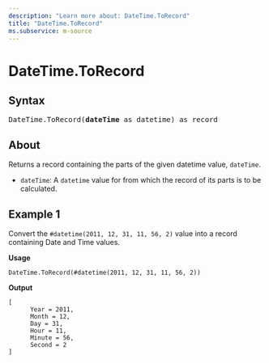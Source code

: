 ```yaml
---
description: "Learn more about: DateTime.ToRecord"
title: "DateTime.ToRecord"
ms.subservice: m-source
---
```

# DateTime.ToRecord

## Syntax

<pre>
DateTime.ToRecord(<b>dateTime</b> as datetime) as record
</pre>
  
## About

Returns a record containing the parts of the given datetime value, `dateTime`.

* `dateTime`: A `datetime` value for from which the record of its parts is to be calculated.

## Example 1

Convert the `#datetime(2011, 12, 31, 11, 56, 2)` value into a record containing Date and Time values.

**Usage**

```powerquery-m
DateTime.ToRecord(#datetime(2011, 12, 31, 11, 56, 2))
```

**Output**

```powerquery-m
[
      Year = 2011,
      Month = 12,
      Day = 31,
      Hour = 11,
      Minute = 56,
      Second = 2
]
```
